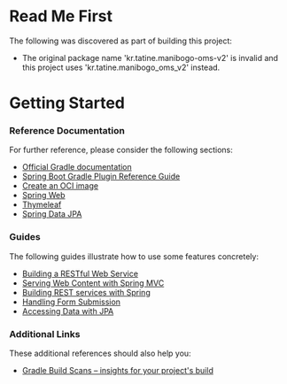 # Read Me First
The following was discovered as part of building this project:

* The original package name 'kr.tatine.manibogo-oms-v2' is invalid and this project uses 'kr.tatine.manibogo_oms_v2' instead.

# Getting Started

### Reference Documentation
For further reference, please consider the following sections:

* [Official Gradle documentation](https://docs.gradle.org)
* [Spring Boot Gradle Plugin Reference Guide](https://docs.spring.io/spring-boot/3.4.5/gradle-plugin)
* [Create an OCI image](https://docs.spring.io/spring-boot/3.4.5/gradle-plugin/packaging-oci-image.html)
* [Spring Web](https://docs.spring.io/spring-boot/3.4.5/reference/web/servlet.html)
* [Thymeleaf](https://docs.spring.io/spring-boot/3.4.5/reference/web/servlet.html#web.servlet.spring-mvc.template-engines)
* [Spring Data JPA](https://docs.spring.io/spring-boot/3.4.5/reference/data/sql.html#data.sql.jpa-and-spring-data)

### Guides
The following guides illustrate how to use some features concretely:

* [Building a RESTful Web Service](https://spring.io/guides/gs/rest-service/)
* [Serving Web Content with Spring MVC](https://spring.io/guides/gs/serving-web-content/)
* [Building REST services with Spring](https://spring.io/guides/tutorials/rest/)
* [Handling Form Submission](https://spring.io/guides/gs/handling-form-submission/)
* [Accessing Data with JPA](https://spring.io/guides/gs/accessing-data-jpa/)

### Additional Links
These additional references should also help you:

* [Gradle Build Scans – insights for your project's build](https://scans.gradle.com#gradle)


